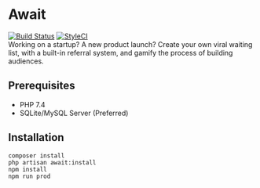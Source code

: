 # Await

[![Build Status](https://travis-ci.org/getawait/await.svg?branch=master)](https://travis-ci.org/getawait/await)
[![StyleCI](https://github.styleci.io/repos/290447940/shield?branch=master&style=flat)](https://github.styleci.io/repos/290447940?branch=master)  
Working on a startup? A new product launch? Create your own viral waiting list, with a built-in referral system, and gamify the process of building audiences.

## Prerequisites
- PHP 7.4
- SQLite/MySQL Server (Preferred)

## Installation
```shell script
composer install
php artisan await:install
npm install
npm run prod
```
